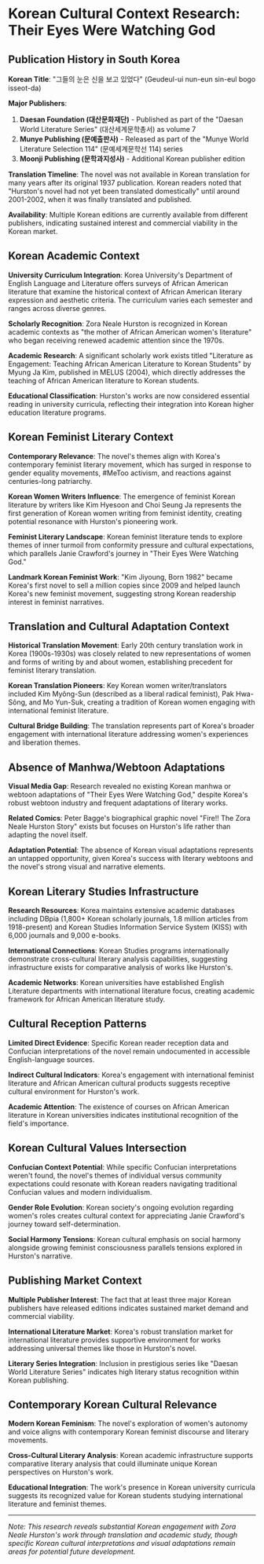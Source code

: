 # Korean Cultural Context Research: Their Eyes Were Watching God

## Publication History in South Korea

**Korean Title**: "그들의 눈은 신을 보고 있었다" (Geudeul-ui nun-eun sin-eul bogo isseot-da)

**Major Publishers**:
1. **Daesan Foundation (대산문화재단)** - Published as part of the "Daesan World Literature Series" (대산세계문학총서) as volume 7
2. **Munye Publishing (문예출판사)** - Released as part of the "Munye World Literature Selection 114" (문예세계문학선 114) series
3. **Moonji Publishing (문학과지성사)** - Additional Korean publisher edition

**Translation Timeline**: The novel was not available in Korean translation for many years after its original 1937 publication. Korean readers noted that "Hurston's novel had not yet been translated domestically" until around 2001-2002, when it was finally translated and published.

**Availability**: Multiple Korean editions are currently available from different publishers, indicating sustained interest and commercial viability in the Korean market.

## Korean Academic Context

**University Curriculum Integration**: Korea University's Department of English Language and Literature offers surveys of African American literature that examine the historical context of African American literary expression and aesthetic criteria. The curriculum varies each semester and ranges across diverse genres.

**Scholarly Recognition**: Zora Neale Hurston is recognized in Korean academic contexts as "the mother of African American women's literature" who began receiving renewed academic attention since the 1970s.

**Academic Research**: A significant scholarly work exists titled "Literature as Engagement: Teaching African American Literature to Korean Students" by Myung Ja Kim, published in MELUS (2004), which directly addresses the teaching of African American literature to Korean students.

**Educational Classification**: Hurston's works are now considered essential reading in university curricula, reflecting their integration into Korean higher education literature programs.

## Korean Feminist Literary Context

**Contemporary Relevance**: The novel's themes align with Korea's contemporary feminist literary movement, which has surged in response to gender equality movements, #MeToo activism, and reactions against centuries-long patriarchy.

**Korean Women Writers Influence**: The emergence of feminist Korean literature by writers like Kim Hyesoon and Choi Seung Ja represents the first generation of Korean women writing from feminist identity, creating potential resonance with Hurston's pioneering work.

**Feminist Literary Landscape**: Korean feminist literature tends to explore themes of inner turmoil from conformity pressure and cultural expectations, which parallels Janie Crawford's journey in "Their Eyes Were Watching God."

**Landmark Korean Feminist Work**: "Kim Jiyoung, Born 1982" became Korea's first novel to sell a million copies since 2009 and helped launch Korea's new feminist movement, suggesting strong Korean readership interest in feminist narratives.

## Translation and Cultural Adaptation Context

**Historical Translation Movement**: Early 20th century translation work in Korea (1900s-1930s) was closely related to new representations of women and forms of writing by and about women, establishing precedent for feminist literary translation.

**Korean Translation Pioneers**: Key Korean women writer/translators included Kim Myông-Sun (described as a liberal radical feminist), Pak Hwa-Sông, and Mo Yun-Suk, creating a tradition of Korean women engaging with international feminist literature.

**Cultural Bridge Building**: The translation represents part of Korea's broader engagement with international literature addressing women's experiences and liberation themes.

## Absence of Manhwa/Webtoon Adaptations

**Visual Media Gap**: Research revealed no existing Korean manhwa or webtoon adaptations of "Their Eyes Were Watching God," despite Korea's robust webtoon industry and frequent adaptations of literary works.

**Related Comics**: Peter Bagge's biographical graphic novel "Fire!! The Zora Neale Hurston Story" exists but focuses on Hurston's life rather than adapting the novel itself.

**Adaptation Potential**: The absence of Korean visual adaptations represents an untapped opportunity, given Korea's success with literary webtoons and the novel's strong visual and narrative elements.

## Korean Literary Studies Infrastructure

**Research Resources**: Korea maintains extensive academic databases including DBpia (1,800+ Korean scholarly journals, 1.8 million articles from 1918-present) and Korean Studies Information Service System (KISS) with 6,000 journals and 9,000 e-books.

**International Connections**: Korean Studies programs internationally demonstrate cross-cultural literary analysis capabilities, suggesting infrastructure exists for comparative analysis of works like Hurston's.

**Academic Networks**: Korean universities have established English Literature departments with international literature focus, creating academic framework for African American literature study.

## Cultural Reception Patterns

**Limited Direct Evidence**: Specific Korean reader reception data and Confucian interpretations of the novel remain undocumented in accessible English-language sources.

**Indirect Cultural Indicators**: Korea's engagement with international feminist literature and African American cultural products suggests receptive cultural environment for Hurston's work.

**Academic Attention**: The existence of courses on African American literature in Korean universities indicates institutional recognition of the field's importance.

## Korean Cultural Values Intersection

**Confucian Context Potential**: While specific Confucian interpretations weren't found, the novel's themes of individual versus community expectations could resonate with Korean readers navigating traditional Confucian values and modern individualism.

**Gender Role Evolution**: Korean society's ongoing evolution regarding women's roles creates cultural context for appreciating Janie Crawford's journey toward self-determination.

**Social Harmony Tensions**: Korean cultural emphasis on social harmony alongside growing feminist consciousness parallels tensions explored in Hurston's narrative.

## Publishing Market Context

**Multiple Publisher Interest**: The fact that at least three major Korean publishers have released editions indicates sustained market demand and commercial viability.

**International Literature Market**: Korea's robust translation market for international literature provides supportive environment for works addressing universal themes like those in Hurston's novel.

**Literary Series Integration**: Inclusion in prestigious series like "Daesan World Literature Series" indicates high literary status recognition within Korean publishing.

## Contemporary Korean Cultural Relevance

**Modern Korean Feminism**: The novel's exploration of women's autonomy and voice aligns with contemporary Korean feminist discourse and literary movements.

**Cross-Cultural Literary Analysis**: Korean academic infrastructure supports comparative literary analysis that could illuminate unique Korean perspectives on Hurston's work.

**Educational Integration**: The work's presence in Korean university curricula suggests its recognized value for Korean students studying international literature and feminist themes.

---

*Note: This research reveals substantial Korean engagement with Zora Neale Hurston's work through translation and academic study, though specific Korean cultural interpretations and visual adaptations remain areas for potential future development.*